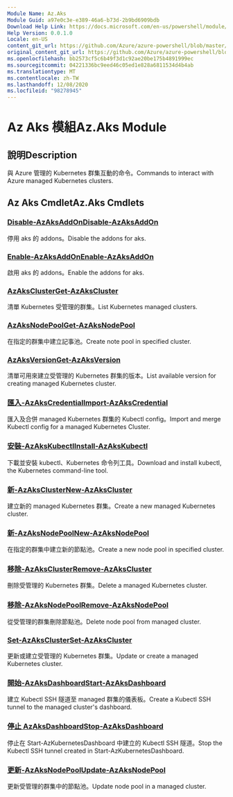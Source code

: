 ```yaml
---
Module Name: Az.Aks
Module Guid: a97e0c3e-e389-46a6-b73d-2b9bd6909bdb
Download Help Link: https://docs.microsoft.com/en-us/powershell/module/az.aks
Help Version: 0.0.1.0
Locale: en-US
content_git_url: https://github.com/Azure/azure-powershell/blob/master/src/Aks/Aks/help/Az.Aks.md
original_content_git_url: https://github.com/Azure/azure-powershell/blob/master/src/Aks/Aks/help/Az.Aks.md
ms.openlocfilehash: bb2573cf5c6b49f3d1c92ae20be175b4891999ec
ms.sourcegitcommit: 04221336bc9eed46c05ed1e828a6811534d4b4ab
ms.translationtype: MT
ms.contentlocale: zh-TW
ms.lasthandoff: 12/08/2020
ms.locfileid: "98278945"
---
```

# <span data-ttu-id="779f3-101">Az Aks 模組</span><span class="sxs-lookup"><span data-stu-id="779f3-101">Az.Aks Module</span></span>
## <span data-ttu-id="779f3-102">說明</span><span class="sxs-lookup"><span data-stu-id="779f3-102">Description</span></span>
<span data-ttu-id="779f3-103">與 Azure 管理的 Kubernetes 群集互動的命令。</span><span class="sxs-lookup"><span data-stu-id="779f3-103">Commands to interact with Azure managed Kubernetes clusters.</span></span>

## <span data-ttu-id="779f3-104">Az Aks Cmdlet</span><span class="sxs-lookup"><span data-stu-id="779f3-104">Az.Aks Cmdlets</span></span>
### [<span data-ttu-id="779f3-105">Disable-AzAksAddOn</span><span class="sxs-lookup"><span data-stu-id="779f3-105">Disable-AzAksAddOn</span></span>](Disable-AzAksAddOn.md)
<span data-ttu-id="779f3-106">停用 aks 的 addons。</span><span class="sxs-lookup"><span data-stu-id="779f3-106">Disable the addons for aks.</span></span>

### [<span data-ttu-id="779f3-107">Enable-AzAksAddOn</span><span class="sxs-lookup"><span data-stu-id="779f3-107">Enable-AzAksAddOn</span></span>](Enable-AzAksAddOn.md)
<span data-ttu-id="779f3-108">啟用 aks 的 addons。</span><span class="sxs-lookup"><span data-stu-id="779f3-108">Enable the addons for aks.</span></span>

### [<span data-ttu-id="779f3-109">AzAksCluster</span><span class="sxs-lookup"><span data-stu-id="779f3-109">Get-AzAksCluster</span></span>](Get-AzAksCluster.md)
<span data-ttu-id="779f3-110">清單 Kubernetes 受管理的群集。</span><span class="sxs-lookup"><span data-stu-id="779f3-110">List Kubernetes managed clusters.</span></span>

### [<span data-ttu-id="779f3-111">AzAksNodePool</span><span class="sxs-lookup"><span data-stu-id="779f3-111">Get-AzAksNodePool</span></span>](Get-AzAksNodePool.md)
<span data-ttu-id="779f3-112">在指定的群集中建立記事池。</span><span class="sxs-lookup"><span data-stu-id="779f3-112">Create note pool in specified cluster.</span></span>

### [<span data-ttu-id="779f3-113">AzAksVersion</span><span class="sxs-lookup"><span data-stu-id="779f3-113">Get-AzAksVersion</span></span>](Get-AzAksVersion.md)
<span data-ttu-id="779f3-114">清單可用來建立受管理的 Kubernetes 群集的版本。</span><span class="sxs-lookup"><span data-stu-id="779f3-114">List available version for creating managed Kubernetes cluster.</span></span>

### [<span data-ttu-id="779f3-115">匯入-AzAksCredential</span><span class="sxs-lookup"><span data-stu-id="779f3-115">Import-AzAksCredential</span></span>](Import-AzAksCredential.md)
<span data-ttu-id="779f3-116">匯入及合併 managed Kubernetes 群集的 Kubectl config。</span><span class="sxs-lookup"><span data-stu-id="779f3-116">Import and merge Kubectl config for a managed Kubernetes Cluster.</span></span>

### [<span data-ttu-id="779f3-117">安裝-AzAksKubectl</span><span class="sxs-lookup"><span data-stu-id="779f3-117">Install-AzAksKubectl</span></span>](Install-AzAksKubectl.md)
<span data-ttu-id="779f3-118">下載並安裝 kubectl、Kubernetes 命令列工具。</span><span class="sxs-lookup"><span data-stu-id="779f3-118">Download and install kubectl, the Kubernetes command-line tool.</span></span>

### [<span data-ttu-id="779f3-119">新-AzAksCluster</span><span class="sxs-lookup"><span data-stu-id="779f3-119">New-AzAksCluster</span></span>](New-AzAksCluster.md)
<span data-ttu-id="779f3-120">建立新的 managed Kubernetes 群集。</span><span class="sxs-lookup"><span data-stu-id="779f3-120">Create a new managed Kubernetes cluster.</span></span>

### [<span data-ttu-id="779f3-121">新-AzAksNodePool</span><span class="sxs-lookup"><span data-stu-id="779f3-121">New-AzAksNodePool</span></span>](New-AzAksNodePool.md)
<span data-ttu-id="779f3-122">在指定的群集中建立新的節點池。</span><span class="sxs-lookup"><span data-stu-id="779f3-122">Create a new node pool in specified cluster.</span></span>

### [<span data-ttu-id="779f3-123">移除-AzAksCluster</span><span class="sxs-lookup"><span data-stu-id="779f3-123">Remove-AzAksCluster</span></span>](Remove-AzAksCluster.md)
<span data-ttu-id="779f3-124">刪除受管理的 Kubernetes 群集。</span><span class="sxs-lookup"><span data-stu-id="779f3-124">Delete a managed Kubernetes cluster.</span></span>

### [<span data-ttu-id="779f3-125">移除-AzAksNodePool</span><span class="sxs-lookup"><span data-stu-id="779f3-125">Remove-AzAksNodePool</span></span>](Remove-AzAksNodePool.md)
<span data-ttu-id="779f3-126">從受管理的群集刪除節點池。</span><span class="sxs-lookup"><span data-stu-id="779f3-126">Delete node pool from managed cluster.</span></span>

### [<span data-ttu-id="779f3-127">Set-AzAksCluster</span><span class="sxs-lookup"><span data-stu-id="779f3-127">Set-AzAksCluster</span></span>](Set-AzAksCluster.md)
<span data-ttu-id="779f3-128">更新或建立受管理的 Kubernetes 群集。</span><span class="sxs-lookup"><span data-stu-id="779f3-128">Update or create a managed Kubernetes cluster.</span></span>

### [<span data-ttu-id="779f3-129">開始-AzAksDashboard</span><span class="sxs-lookup"><span data-stu-id="779f3-129">Start-AzAksDashboard</span></span>](Start-AzAksDashboard.md)
<span data-ttu-id="779f3-130">建立 Kubectl SSH 隧道至 managed 群集的儀表板。</span><span class="sxs-lookup"><span data-stu-id="779f3-130">Create a Kubectl SSH tunnel to the managed cluster's dashboard.</span></span>

### [<span data-ttu-id="779f3-131">停止 AzAksDashboard</span><span class="sxs-lookup"><span data-stu-id="779f3-131">Stop-AzAksDashboard</span></span>](Stop-AzAksDashboard.md)
<span data-ttu-id="779f3-132">停止在 Start-AzKubernetesDashboard 中建立的 Kubectl SSH 隧道。</span><span class="sxs-lookup"><span data-stu-id="779f3-132">Stop the Kubectl SSH tunnel created in Start-AzKubernetesDashboard.</span></span>

### [<span data-ttu-id="779f3-133">更新-AzAksNodePool</span><span class="sxs-lookup"><span data-stu-id="779f3-133">Update-AzAksNodePool</span></span>](Update-AzAksNodePool.md)
<span data-ttu-id="779f3-134">更新受管理的群集中的節點池。</span><span class="sxs-lookup"><span data-stu-id="779f3-134">Update node pool in a managed cluster.</span></span>

